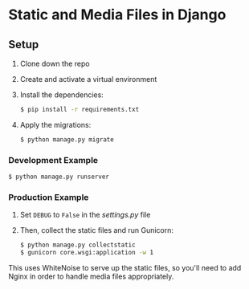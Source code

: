 # Static and Media Files in Django

## Setup

1. Clone down the repo
1. Create and activate a virtual environment
1. Install the dependencies:

    ```sh
    $ pip install -r requirements.txt
    ```

1. Apply the migrations:

    ```sh
    $ python manage.py migrate
    ```

### Development Example

```sh
$ python manage.py runserver
```

### Production Example

1. Set `DEBUG` to `False` in the *settings.py* file
1. Then, collect the static files and run Gunicorn:

    ```sh
    $ python manage.py collectstatic
    $ gunicorn core.wsgi:application -w 1
    ```

This uses WhiteNoise to serve up the static files, so you'll need to add Nginx in order to handle media files appropriately.
